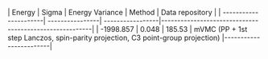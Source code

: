 |       Energy          |  Sigma          | Energy Variance  |  Method                                                |   Data repository      |
| ----------------------| ----------------| -----------------|--------------------------------------------------------|
|    -1998.857          |  0.048          | 185.53           | mVMC (PP + 1st step Lanczos, spin-parity projection, C3 point-group projection)                           |------------------------|

